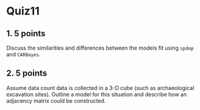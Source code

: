 # Quiz11

## 1. 5 points

Discuss the similarities and differences between the models fit using `spdep` and `CARBayes`.

## 2. 5 points

Assume data count data is collected in a 3-D cube (such as archaeological excavation sites). Outline a model for this situation and describe how an adjacency matrix could be constructed.
